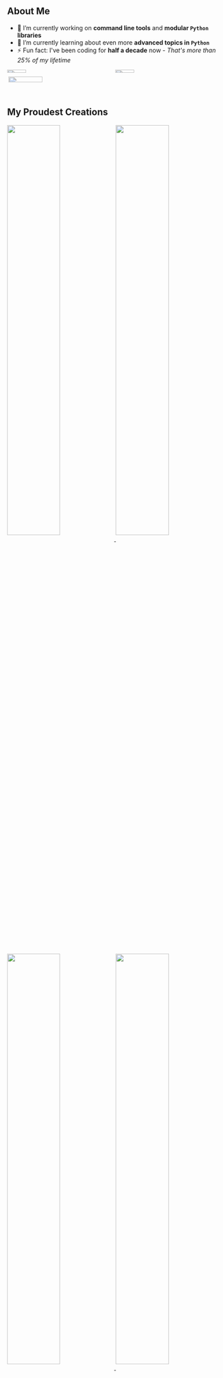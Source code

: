 ## About Me

- 🔭 I’m currently working on **command line tools** and **modular `Python` libraries**
- 🌱 I’m currently learning about even more **advanced topics in `Python`**
- ⚡ Fun fact: I've been coding for **half a decade** now - _That's more than 25% of my lifetime_

<!-- Show Stats -->
<div style="display: flex; width: 100%;">
  <div style="width: 50%; display: flex; flex-direction: column;">
    <img align="top" width="41.7%"
      src="https://github-readme-stats.vercel.app/api?username=Havsalt&theme=vue-dark&hide=prs,issues,contribs&show_icons=true&hide_rank=True" />
    <img align="right" width="56%"
      src="https://github-readme-stats.vercel.app/api/top-langs/?username=Havsalt&theme=vue-dark&size_weight=0.5&count_weight=0.5&langs_count=4" />
  </div>
  <div style="width: 50%;">
    <img align="top" width="41.7%"
      src="https://github-readme-stats.vercel.app/api?username=Havsalt&theme=vue-dark&hide=stars,commits,prs,issues,contribs&hide_title=true" />
  </div>
</div>

<br>

## My Proudest Creations
<a href="https://github.com/anuraghazra/github-readme-stats">
  <img align="center" width="49.5%" src="https://github-readme-stats.vercel.app/api/pin/?username=Havsalt&repo=here&theme=vue-dark" />
</a>

<a href="https://github.com/anuraghazra/github-readme-stats">
  <img align="center" width="49.5%" src="https://github-readme-stats.vercel.app/api/pin/?username=Havsalt&repo=charz&theme=vue-dark" />
</a>

<a href="https://github.com/anuraghazra/github-readme-stats">
  <img align="center" width="49.5%" src="https://github-readme-stats.vercel.app/api/pin/?username=Havsalt&repo=colex&theme=vue-dark" />
</a>

<a href="https://github.com/anuraghazra/github-readme-stats">
  <img align="center" width="49.5%" src="https://github-readme-stats.vercel.app/api/pin/?username=Havsalt&repo=actus&theme=vue-dark" />
</a>
